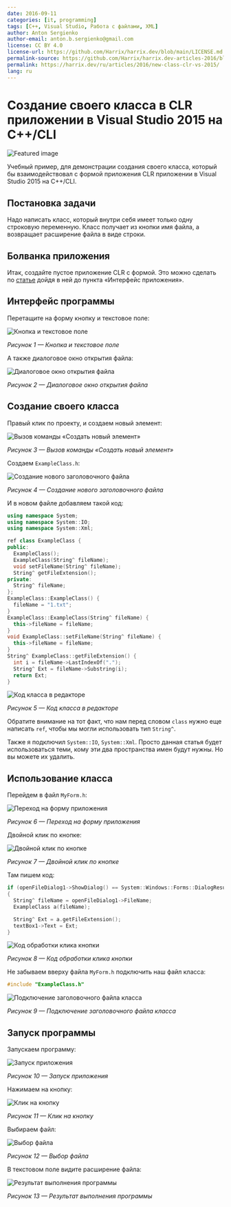 ```yaml
---
date: 2016-09-11
categories: [it, programming]
tags: [C++, Visual Studio, Работа с файлами, XML]
author: Anton Sergienko
author-email: anton.b.sergienko@gmail.com
license: CC BY 4.0
license-url: https://github.com/Harrix/harrix.dev/blob/main/LICENSE.md
permalink-source: https://github.com/Harrix/harrix.dev-articles-2016/blob/main/new-class-clr-vs-2015/new-class-clr-vs-2015.md
permalink: https://harrix.dev/ru/articles/2016/new-class-clr-vs-2015/
lang: ru
---
```


# Создание своего класса в CLR приложении в Visual Studio 2015 на C++/CLI

![Featured image](featured-image.svg)

Учебный пример, для демонстрации создания своего класса, который бы взаимодействовал с формой приложения CLR приложении в Visual Studio 2015 на C++/CLI.

## Постановка задачи

Надо написать класс, который внутри себя имеет только одну строковую переменную. Класс получает из кнопки имя файла, а возвращает расширение файла в виде строки.

## Болванка приложения

Итак, создайте пустое приложение CLR с формой. Это можно сделать по [статье](https://github.com/Harrix/harrix.dev-articles-2016/blob/main/add-2-num-vs-2015-clr/add-2-num-vs-2015-clr.md)<!-- https://harrix.dev/ru/articles/2016/add-2-num-vs-2015-clr/ --> дойдя в ней до пункта «Интерфейс приложения».

## Интерфейс программы

Перетащите на форму кнопку и текстовое поле:

![Кнопка и текстовое поле](img/interface_01.png)

_Рисунок 1 — Кнопка и текстовое поле_

А также диалоговое окно открытия файла:

![Диалоговое окно открытия файла](img/interface_02.png)

_Рисунок 2 — Диалоговое окно открытия файла_

## Создание своего класса

Правый клик по проекту, и создаем новый элемент:

![Вызов команды «Создать новый элемент»](img/new-class_01.png)

_Рисунок 3 — Вызов команды «Создать новый элемент»_

Создаем `ExampleClass.h`:

![Создание нового заголовочного файла](img/new-class_02.png)

_Рисунок 4 — Создание нового заголовочного файла_

И в новом файле добавляем такой код:

```cpp
using namespace System;
using namespace System::IO;
using namespace System::Xml;

ref class ExampleClass {
public:
  ExampleClass();
  ExampleClass(String^ fileName);
  void setFileName(String^ fileName);
  String^ getFileExtension();
private:
  String^ fileName;
};
ExampleClass::ExampleClass() {
  fileName = "1.txt";
}
ExampleClass::ExampleClass(String^ fileName) {
  this->fileName = fileName;
}
void ExampleClass::setFileName(String^ fileName) {
  this->fileName = fileName;
}
String^ ExampleClass::getFileExtension() {
  int i = fileName->LastIndexOf(".");
  String^ Ext = fileName->Substring(i);
  return Ext;
}
```

![Код класса в редакторе](img/new-class_03.png)

_Рисунок 5 — Код класса в редакторе_

Обратите внимание на тот факт, что нам перед словом `class` нужно еще написать `ref`, чтобы мы могли использовать тип `String^`.

Также я подключил `System::IO`, `System::Xml`. Просто данная статья будет использоваться теми, кому эти два пространства имен будут нужны. Но вы можете их удалить.

## Использование класса

Перейдем в файл `MyForm.h`:

![Переход на форму приложения](img/use-class_01.png)

_Рисунок 6 — Переход на форму приложения_

Двойной клик по кнопке:

![Двойной клик по кнопке](img/use-class_02.png)

_Рисунок 7 — Двойной клик по кнопке_

Там пишем код:

```cpp
if (openFileDialog1->ShowDialog() == System::Windows::Forms::DialogResult::OK)
{
  String^ fileName = openFileDialog1->FileName;
  ExampleClass a(fileName);

  String^ Ext = a.getFileExtension();
  textBox1->Text = Ext;
}
```

![Код обработки клика кнопки](img/use-class_03.png)

_Рисунок 8 — Код обработки клика кнопки_

Не забываем вверху файла `MyForm.h` подключить наш файл класса:

```cpp
#include "ExampleClass.h"
```

![Подключение заголовочного файла класса](img/use-class_04.png)

_Рисунок 9 — Подключение заголовочного файла класса_

## Запуск программы

Запускаем программу:

![Запуск приложения](img/run.png)

_Рисунок 10 — Запуск приложения_

Нажимаем на кнопку:

![Клик на кнопку](img/result_01.png)

_Рисунок 11 — Клик на кнопку_

Выбираем файл:

![Выбор файла](img/result_02.png)

_Рисунок 12 — Выбор файла_

В текстовом поле видите расширение файла:

![Результат выполнения программы](img/result_03.png)

_Рисунок 13 — Результат выполнения программы_
